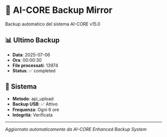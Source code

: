 # 🧬 AI-CORE Backup Mirror

Backup automatico del sistema AI-CORE v15.0

## 📊 Ultimo Backup
- **Data**: 2025-07-06
- **Ora**: 00:00:30
- **File processati**: 13974
- **Status**: ✅ completed

## 🎯 Sistema
- **Metodo**: api_upload
- **Backup USB**: ✅ Attivo
- **Frequenza**: Ogni 6 ore
- **Integrità**: Verificata

---
*Aggiornato automaticamente da AI-CORE Enhanced Backup System*
